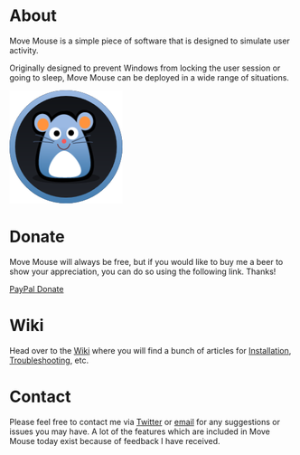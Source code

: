 # About
Move Mouse is a simple piece of software that is designed to simulate user activity.

Originally designed to prevent Windows from locking the user session or going to sleep, Move Mouse can be deployed in a wide range of situations.

<img src="Images/mm_blue.png" width="200">

# Donate
Move Mouse will always be free, but if you would like to buy me a beer to show your appreciation, you can do so using the following link. Thanks!

[PayPal Donate](https://www.paypal.com/cgi-bin/webscr?cmd=_s-xclick&hosted_button_id=QZTWHD9CRW5XN)

# Wiki
Head over to the [Wiki](https://github.com/sw3103/movemouse/wiki) where you will find a bunch of articles for [Installation](https://github.com/sw3103/movemouse/wiki/installation), [Troubleshooting](https://github.com/sw3103/movemouse/wiki/troubleshooting), etc.

# Contact
Please feel free to contact me via [Twitter](https://twitter.com/movemouse) or [email](mailto:contact@movemouse.co.uk) for any suggestions or issues you may have. A lot of the features which are included in Move Mouse today exist because of feedback I have received.
